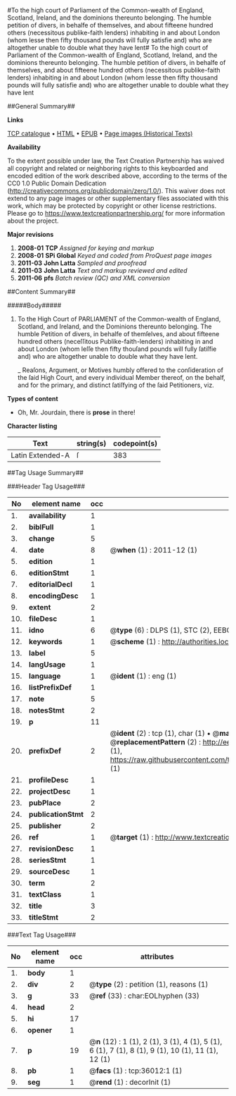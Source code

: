 #To the high court of Parliament of the Common-wealth of England, Scotland, Ireland, and the dominions thereunto belonging. The humble petition of divers, in behalfe of themselves, and about fifteene hundred others (necessitous publike-faith lenders) inhabiting in and about London (whom lesse then fifty thousand pounds will fully satisfie and) who are altogether unable to double what they have lent#
To the high court of Parliament of the Common-wealth of England, Scotland, Ireland, and the dominions thereunto belonging. The humble petition of divers, in behalfe of themselves, and about fifteene hundred others (necessitous publike-faith lenders) inhabiting in and about London (whom lesse then fifty thousand pounds will fully satisfie and) who are altogether unable to double what they have lent

##General Summary##

**Links**

[TCP catalogue](http://www.ota.ox.ac.uk/tcp/)  • 
[HTML](http://tei.it.ox.ac.uk/tcp/Texts-HTML/free/A62/A62722.html)  • 
[EPUB](http://tei.it.ox.ac.uk/tcp/Texts-EPUB/free/A62/A62722.epub) • 
[Page images (Historical Texts)](https://historicaltexts.jisc.ac.uk/eebo-99831549e)

**Availability**

To the extent possible under law, the Text Creation Partnership has waived all copyright and related or neighboring rights to this keyboarded and encoded edition of the work described above, according to the terms of the CC0 1.0 Public Domain Dedication (http://creativecommons.org/publicdomain/zero/1.0/). This waiver does not extend to any page images or other supplementary files associated with this work, which may be protected by copyright or other license restrictions. Please go to https://www.textcreationpartnership.org/ for more information about the project.

**Major revisions**

1. __2008-01__ __TCP__ *Assigned for keying and markup*
1. __2008-01__ __SPi Global__ *Keyed and coded from ProQuest page images*
1. __2011-03__ __John Latta__ *Sampled and proofread*
1. __2011-03__ __John Latta__ *Text and markup reviewed and edited*
1. __2011-06__ __pfs__ *Batch review (QC) and XML conversion*

##Content Summary##

#####Body#####

1. To the High Court of PARLIAMENT of the Common-wealth of England, Scotland, and Ireland, and the Dominions thereunto belonging.
The humble Petition of divers, in behalfe of themſelves, and about fifteene hundred others (neceſſitous Publike-faith-lenders) inhabiting in and about London (whom leſſe then fifty thouſand pounds will fully ſatiſfie and) who are altogether unable to double what they have lent.

    _ Reaſons, Argument, or Motives humbly offered to the conſideration of the ſaid High Court, and every individual Member thereof, on the behalf, and for the primary, and distinct ſatiſfying of the ſaid Petitioners, viz.

**Types of content**

  * Oh, Mr. Jourdain, there is **prose** in there!

**Character listing**


|Text|string(s)|codepoint(s)|
|---|---|---|
|Latin Extended-A|ſ|383|

##Tag Usage Summary##

###Header Tag Usage###

|No|element name|occ|attributes|
|---|---|---|---|
|1.|__availability__|1||
|2.|__biblFull__|1||
|3.|__change__|5||
|4.|__date__|8| @__when__ (1) : 2011-12 (1)|
|5.|__edition__|1||
|6.|__editionStmt__|1||
|7.|__editorialDecl__|1||
|8.|__encodingDesc__|1||
|9.|__extent__|2||
|10.|__fileDesc__|1||
|11.|__idno__|6| @__type__ (6) : DLPS (1), STC (2), EEBO-CITATION (1), PROQUEST (1), VID (1)|
|12.|__keywords__|1| @__scheme__ (1) : http://authorities.loc.gov/ (1)|
|13.|__label__|5||
|14.|__langUsage__|1||
|15.|__language__|1| @__ident__ (1) : eng (1)|
|16.|__listPrefixDef__|1||
|17.|__note__|5||
|18.|__notesStmt__|2||
|19.|__p__|11||
|20.|__prefixDef__|2| @__ident__ (2) : tcp (1), char (1)  •  @__matchPattern__ (2) : ([0-9\-]+):([0-9IVX]+) (1), (.+) (1)  •  @__replacementPattern__ (2) : http://eebo.chadwyck.com/downloadtiff?vid=$1&page=$2 (1), https://raw.githubusercontent.com/textcreationpartnership/Texts/master/tcpchars.xml#$1 (1)|
|21.|__profileDesc__|1||
|22.|__projectDesc__|1||
|23.|__pubPlace__|2||
|24.|__publicationStmt__|2||
|25.|__publisher__|2||
|26.|__ref__|1| @__target__ (1) : http://www.textcreationpartnership.org/docs/. (1)|
|27.|__revisionDesc__|1||
|28.|__seriesStmt__|1||
|29.|__sourceDesc__|1||
|30.|__term__|2||
|31.|__textClass__|1||
|32.|__title__|3||
|33.|__titleStmt__|2||


###Text Tag Usage###

|No|element name|occ|attributes|
|---|---|---|---|
|1.|__body__|1||
|2.|__div__|2| @__type__ (2) : petition (1), reasons (1)|
|3.|__g__|33| @__ref__ (33) : char:EOLhyphen (33)|
|4.|__head__|2||
|5.|__hi__|17||
|6.|__opener__|1||
|7.|__p__|19| @__n__ (12) : 1 (1), 2 (1), 3 (1), 4 (1), 5 (1), 6 (1), 7 (1), 8 (1), 9 (1), 10 (1), 11 (1), 12 (1)|
|8.|__pb__|1| @__facs__ (1) : tcp:36012:1 (1)|
|9.|__seg__|1| @__rend__ (1) : decorInit (1)|
